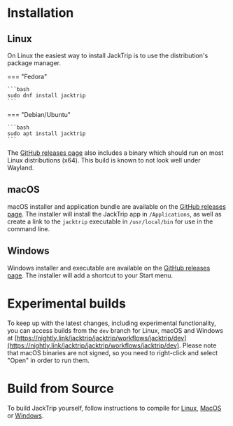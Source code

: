 # Installation
## Linux
On Linux the easiest way to install JackTrip is to use the distribution's package manager.

=== "Fedora"

    ```bash
    sudo dnf install jacktrip
    ```

=== "Debian/Ubuntu"

    ```bash
    sudo apt install jacktrip
    ```

The [GitHub releases page](https://github.com/jacktrip/jacktrip/releases) also includes a binary which should run on most Linux distributions (x64). This build is known to not look well under Wayland.

## macOS
macOS installer and application bundle are available on the [GitHub releases page](https://github.com/jacktrip/jacktrip/releases). The installer will install the JackTrip app in `/Applications`, as well as create a link to the `jacktrip` executable in `/usr/local/bin` for use in the command line.

## Windows
Windows installer and executable are available on the [GitHub releases page](https://github.com/jacktrip/jacktrip/releases). The installer will add a shortcut to your Start menu.

# Experimental builds

To keep up with the latest changes, including experimental functionality, you can access builds from the `dev` branch for Linux, macOS and Windows at [https://nightly.link/jacktrip/jacktrip/workflows/jacktrip/dev](https://nightly.link/jacktrip/jacktrip/workflows/jacktrip/dev). Please note that macOS binaries are not signed, so you need to right-click and select "Open" in order to run them.

# Build from Source
To build JackTrip yourself, follow instructions to compile for [Linux](Build/Linux.md), [MacOS](Build/Mac.md) or [Windows](Build/Windows.md).
